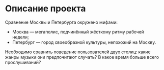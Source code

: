# Описание проекта

Сравнение Москвы и Петербурга окружено мифами:
- Москва — мегаполис, подчинённый жёсткому ритму рабочей недели;
- Петербург — город своеобразной культуры, непохожий на Москву.

Необходимо сравнить поведение пользователей двух столиц: какие жанры музыки они предпочитают случать? В какое время больше всего прослушиваний?
